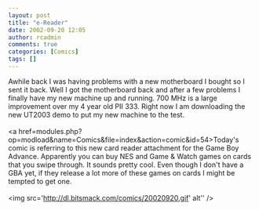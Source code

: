 ```yaml
---
layout: post
title: "e-Reader"
date: 2002-09-20 12:05
author: rcadmin
comments: true
categories: [Comics]
tags: []
---
```

Awhile back I was having problems with a new motherboard I bought so I sent it back. Well I got the motherboard back and after a few problems I finally have my new machine up and running. 700 MHz is a large improvement over my 4 year old PII 333. Right now I am downloading the new UT2003 demo to put my new machine to the test. 
<br />
<br />
<a href=modules.php?op=modload&name=Comics&file=index&action=comic&id=54>Today's comic</a> is referring to this new card reader attachment for the Game Boy Advance. Apparently you can buy NES and Game & Watch games on cards that you swipe through. It sounds pretty cool. Even though I don't have a GBA yet, if they release a lot more of these games on cards I might be tempted to get one.<br /><br /><!--more--><img src='http://dl.bitsmack.com/comics/20020920.gif' alt'' />
